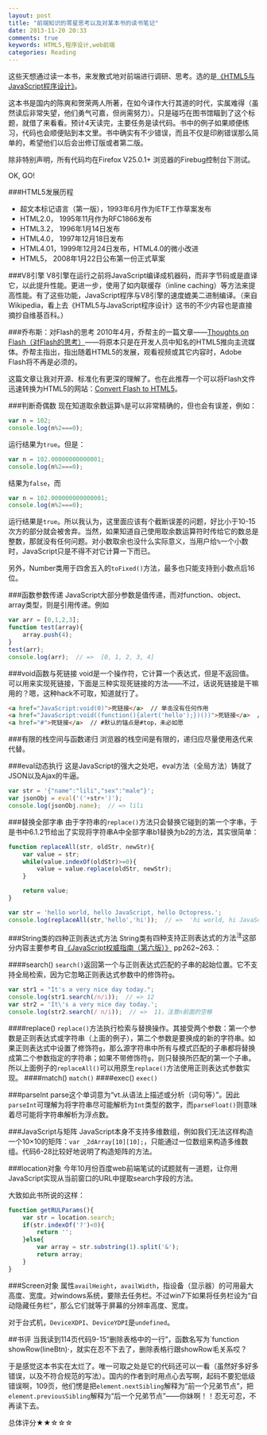 ```yaml
---
layout: post
title: "前端知识的零星思考以及对某本书的读书笔记"
date: 2013-11-20 20:33
comments: true
keywords: HTML5,程序设计,web前端
categories: Reading
---
```

这些天想通过读一本书，来发散式地对前端进行调研、思考。选的是<a href="http://book.douban.com/subject/20430370/" class="douban_book" name="20430370" target="_blank" title="去豆瓣">《HTML5与JavaScript程序设计》</a>。

这本书是国内的陈爽和贺荣两人所著，在如今译作大行其道的时代，实属难得（虽然读后非常失望，他们勇气可嘉，但尚需努力）。只是碰巧在图书馆瞄到了这个标题，就借了来看看。预计4天读完，主要任务是读代码。书中的例子如果顺便练习，代码也会顺便贴到本文里。书中确实有不少错误，而且不仅是印刷错误那么简单的，希望他们以后会出修订版或者第二版。

除非特别声明，所有代码均在Firefox V25.0.1+ 浏览器的Firebug控制台下测试。

OK, GO!
<!-- more -->

###HTML5发展历程
+ 超文本标记语言（第一版），1993年6月作为IETF工作草案发布
+ HTML2.0， 1995年11月作为RFC1866发布
+ HTML3.2， 1996年1月14日发布
+ HTML4.0， 1997年12月18日发布
+ HTML4.01，1999年12月24日发布，HTML4.0的微小改进
+ HTML5， 2008年1月22日公布第一份正式草案

###V8引擎
V8引擎在运行之前将JavaScript编译成机器码，而非字节码或是直译它，以此提升性能。更进一步，使用了如内联缓存（inline caching）等方法来提高性能。有了这些功能，JavaScript程序与V8引擎的速度媲美二进制编译。（来自Wikipedia，看上去《HTML5与JavaScript程序设计》这书的不少内容也是直接摘抄自维基百科。）

###乔布斯：对Flash的思考
2010年4月，乔帮主的一篇文章——<a href="http://www.apple.com/hotnews/thoughts-on-flash/" target="_blank" title="原文地址">Thoughts on Flash（对Flash的思考）</a>——将原本只是在开发人员中知名的HTML5推向主流媒体。乔帮主指出，指出随着HTML5的发展，观看视频或其它内容时，Adobe Flash将不再是必须的。

这篇文章让我对开源、标准化有更深的理解了。也在此推荐一个可以将Flash文件迅速转换为HTML5的网站：<a href="https://www.pixelplant.com/" target="_blank" title="Convert Flash to HTML5">Convert Flash to HTML5</a>。

###判断奇偶数
现在知道取余数运算`%`是可以非常精确的，但也会有误差，例如：
``` javascript
var n = 102;
console.log(n%2===0);
```
运行结果为`true`。但是：
``` javascript
var n = 102.00000000000001;
console.log(n%2===0);
```
结果为`false`，而
``` javascript
var n = 102.000000000000001;
console.log(n%2===0);
```
运行结果是`true`。所以我认为，这里面应该有个截断误差的问题，好比小于10-15次方的部分就会被舍弃。当然，如果知道自己使用取余数运算符时传给它的数总是整数，那就没有任何问题。对小数取余也没什么实际意义，当用户给`%`一个小数时，JavaScript只是不得不对它计算一下而已。

另外，Number类用于四舍五入的`toFixed()`方法，最多也只能支持到小数点后16位。

###函数参数传递
JavaScript大部分参数是值传递，而对function、object、array类型，则是引用传递。例如
``` javascript
var arr = [0,1,2,3];
function test(array){
    array.push(4);
}
test(arr);
console.log(arr);  // =>  [0, 1, 2, 3, 4]
```
###void函数与死链接
void是一个操作符，它计算一个表达式，但是不返回值。可以用来实现死链接，下面是三种实现死链接的方法——不过，话说死链接是干嘛用的？嗯，这种hack不可取，知道就行了。
``` html
<a href="JavaScript:void(0)">死链接</a>  // 单击没有任何作用
<a href="JavaScript:void((function(){alert('hello');})())">死链接</a>  // 单击会运行该函数
<a href="#">死链接</a>  // #默认的锚点是#top，未必如愿
```
###有限的栈空间与函数递归
浏览器的栈空间是有限的，递归应尽量使用迭代来代替。

###eval动态执行
这是JavaScript的强大之处吧，eval方法（全局方法）铸就了JSON以及Ajax的牛逼。
``` javascript
var str = '{"name":"lili","sex":"male"}';
var jsonObj = eval('('+str+')');
console.log(jsonObj.name);  // => lili
```
###替换全部字串
由于字符串的`replace()`方法只会替换它碰到的第一个字串，于是书中6.1.2节给出了实现将字符串A中全部字串b1替换为b2的方法，其实很简单：
``` javascript
function replaceAll(str, oldStr, newStr){
	var value = str;
	while(value.indexOf(oldStr)>=0){
		value = value.replace(oldStr, newStr);
	}

	return value;
}

var str = 'hello world, hello JavaScript, hello Octopress.';
console.log(replaceAll(str,'hello','hi'));  // =>  'hi world, hi JavaScript, hi Octopress.'
```
###String类的四种正则表达式方法
String类有<span class="Mosaic">四种支持正则表达式的方法<sup>注</sup><span class="annotate-content"><span class="triTop"></span><span class="triTopOuter"></span>这部分内容主要参考自<a href="http://book.douban.com/subject/10549733/" title="去豆瓣看看" target="_blank">《JavaScript权威指南（第六版）》</a> pp262~263.</span></span>：

####search()
`search()`返回第一个与正则表达式匹配的子串的起始位置。它不支持全局检索，因为它忽略正则表达式参数中的修饰符`g`。
``` javascript
var str1 = "It's a very nice day today.";
console.log(str1.search(/n/i));  // => 12
var str2 = 'It\'s a very nice day today.';
console.log(str2.search(/ n/i));  // =>  11，注意n前面的空格
```
####replace()
`replace()`方法执行检索与替换操作。其接受两个参数：第一个参数是正则表达式或字符串（上面的例子），第二个参数是要换成的新的字符串。如果正则表达式中设置了修饰符`g`，那么源字符串中所有与模式匹配的子串都将替换成第二个参数指定的字符串；如果不带修饰符`g`，则只替换所匹配的第一个子串。所以上面例子的`replaceAll()`可以用原生`replace()`方法使用正则表达式参数实现。
####match()
`match()`
####exec()
`exec()`

###parseInt
parse这个单词意为“vt.从语法上描述或分析（词句等）”。因此`parseInt`可理解为将字符串尽可能解析为`Int`类型的数字，而`parseFloat()`则意味着尽可能将字符串解析为浮点数。

###JavaScript与矩阵
JavaScript本身不支持多维数组，例如我们无法这样构造一个10×10的矩阵：`var _2dArray[10][10];`，只能通过一位数组来构造多维数组。代码6-28比较好地说明了构造矩阵的方法。

###location对象
今年10月份百度web前端笔试的试题就有一道题，让你用JavaScript实现从当前窗口的URL中提取search字段的方法。

大致如此书所说的这样：
``` javascript
function getRULParams(){
	var str = location.search;
	if(str.indexOf('?')<0){
		return '';
	}else{
		var array = str.substring(1).split('&');
		return array;
	}
}
```
###Screen对象
属性`availHeight`，`availWidth`，指设备（显示器）的可用最大高度、宽度。对windows系统，要除去任务栏。不过win7下如果将任务栏设为“自动隐藏任务栏”，那么它们就等于屏幕的分辨率高度、宽度。

对于台式机，`DeviceXDPI`、`DeviceYDPI`是`undefined`。

##书评
当我读到114页代码9-15“删除表格中的一行”，函数名写为`function showRow(lineBtn)·，就实在忍不下去了，删除表格行跟showRow毛关系哎？

于是感觉这本书实在太烂了。唯一可取之处是它的代码还可以一看（虽然好多好多错误，以及不符合规范的写法）。国内的作者到时用点心去写啊，起码不要犯低级错误啊，109页，他们愣是把`element.nextSibling`解释为“前一个兄弟节点”，把`element.previousSibling`解释为“后一个兄弟节点”——你妹啊！！忍无可忍，不再读下去。

总体评分★★☆☆☆